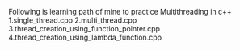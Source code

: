 Following is learning path of mine to practice Multithreading in c++
1.single_thread.cpp
2.multi_thread.cpp
3.thread_creation_using_function_pointer.cpp
4.thread_creation_using_lambda_function.cpp
